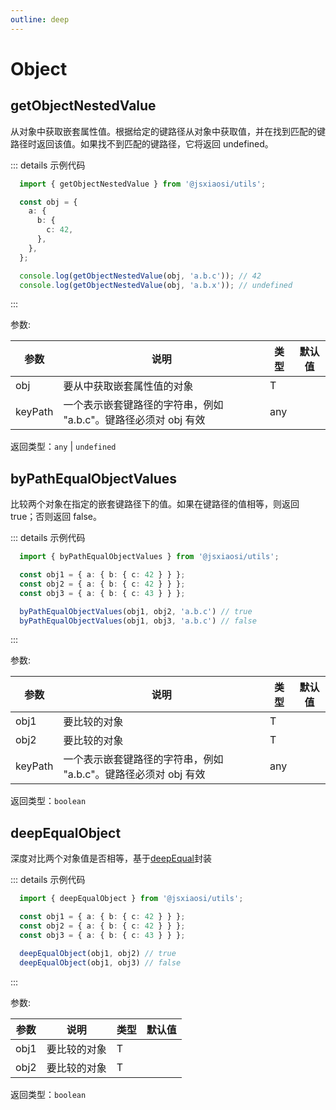 ```yaml
---
outline: deep
---
```


# Object

## getObjectNestedValue

从对象中获取嵌套属性值。根据给定的键路径从对象中获取值，并在找到匹配的键路径时返回该值。如果找不到匹配的键路径，它将返回 undefined。

::: details 示例代码

```ts
  import { getObjectNestedValue } from '@jsxiaosi/utils';

  const obj = {
    a: {
      b: {
        c: 42,
      },
    },
  };

  console.log(getObjectNestedValue(obj, 'a.b.c')); // 42
  console.log(getObjectNestedValue(obj, 'a.b.x')); // undefined
```

:::

参数:

参数 | 说明 | 类型 | 默认值
---------|----------|---------|---------
obj | 要从中获取嵌套属性值的对象 | T |
keyPath | 一个表示嵌套键路径的字符串，例如 "a.b.c"。键路径必须对 obj 有效 | any |

返回类型：`any` | `undefined`

## byPathEqualObjectValues

比较两个对象在指定的嵌套键路径下的值。如果在键路径的值相等，则返回 true；否则返回 false。

::: details 示例代码

```ts
  import { byPathEqualObjectValues } from '@jsxiaosi/utils';

  const obj1 = { a: { b: { c: 42 } } };
  const obj2 = { a: { b: { c: 42 } } };
  const obj3 = { a: { b: { c: 43 } } };

  byPathEqualObjectValues(obj1, obj2, 'a.b.c') // true
  byPathEqualObjectValues(obj1, obj3, 'a.b.c') // false
```

:::

参数:

参数 | 说明 | 类型 | 默认值
---------|----------|---------|---------
obj1 | 要比较的对象 | T |
obj2 | 要比较的对象 | T |
keyPath | 一个表示嵌套键路径的字符串，例如 "a.b.c"。键路径必须对 obj 有效 | any |

返回类型：`boolean`

## deepEqualObject

深度对比两个对象值是否相等，基于[deepEqual](/guide/function/deepEqual)封装

::: details 示例代码

```ts
  import { deepEqualObject } from '@jsxiaosi/utils';

  const obj1 = { a: { b: { c: 42 } } };
  const obj2 = { a: { b: { c: 42 } } };
  const obj3 = { a: { b: { c: 43 } } };

  deepEqualObject(obj1, obj2) // true
  deepEqualObject(obj1, obj3) // false
```

:::

参数:

参数 | 说明 | 类型 | 默认值
---------|----------|---------|---------
obj1 | 要比较的对象 | T |
obj2 | 要比较的对象 | T |

返回类型：`boolean`
